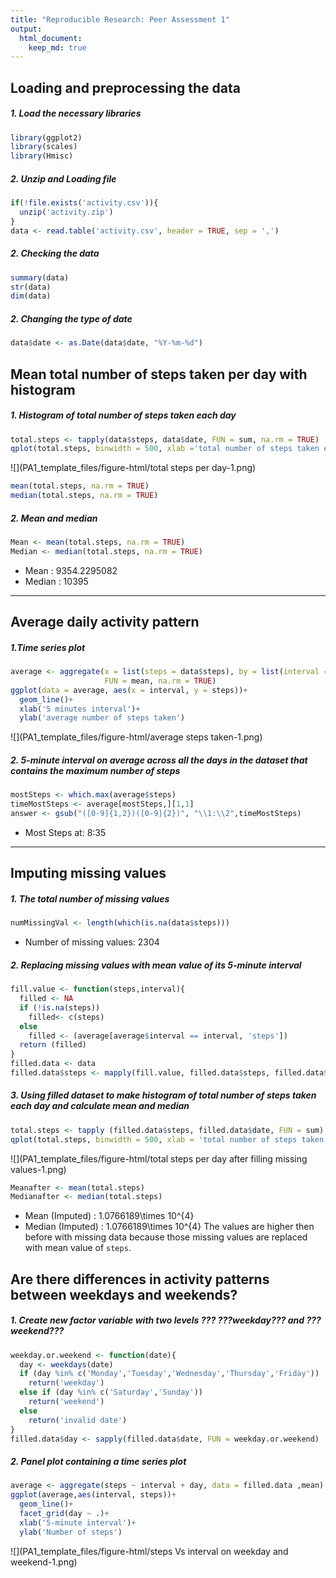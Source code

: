 ```yaml
---
title: "Reproducible Research: Peer Assessment 1"
output: 
  html_document:
    keep_md: true
---
```



## Loading and preprocessing the data
##### 1. Load the necessary libraries

```r
library(ggplot2)
library(scales)
library(Hmisc)
```
##### 2. Unzip and Loading file

```r
if(!file.exists('activity.csv')){
  unzip('activity.zip')
}
data <- read.table('activity.csv', header = TRUE, sep = ',')
```
##### 2. Checking the data

```r
summary(data)
str(data)
dim(data)
```
##### 2. Changing the type of date

```r
data$date <- as.Date(data$date, "%Y-%m-%d")
```
## Mean total number of steps taken per day with histogram
##### 1. Histogram of total number of steps taken each day

```r
total.steps <- tapply(data$steps, data$date, FUN = sum, na.rm = TRUE)
qplot(total.steps, binwidth = 500, xlab ='total number of steps taken each day', ylab = 'Frequency with binwidth = 500')
```

![](PA1_template_files/figure-html/total steps per day-1.png)<!-- -->

```r
mean(total.steps, na.rm = TRUE)
median(total.steps, na.rm = TRUE)
```
##### 2. Mean and median

```r
Mean <- mean(total.steps, na.rm = TRUE)
Median <- median(total.steps, na.rm = TRUE)
```
* Mean     : 9354.2295082
* Median   : 10395

----

## Average daily activity pattern
##### 1.Time series plot

```r
average <- aggregate(x = list(steps = data$steps), by = list(interval = data$interval),
                     FUN = mean, na.rm = TRUE)
ggplot(data = average, aes(x = interval, y = steps))+
  geom_line()+
  xlab('5 minutes interval')+
  ylab('average number of steps taken')
```

![](PA1_template_files/figure-html/average steps taken-1.png)<!-- -->

##### 2. 5-minute interval on average across all the days in the dataset that contains the maximum number of steps

```r
mostSteps <- which.max(average$steps)
timeMostSteps <- average[mostSteps,][1,1]
answer <- gsub("([0-9]{1,2})([0-9]{2})", "\\1:\\2",timeMostSteps)
```
* Most Steps at: 8:35

----

## Imputing missing values
##### 1. The total number of missing values

```r
numMissingVal <- length(which(is.na(data$steps)))
```
* Number of missing values: 2304

##### 2. Replacing missing values with mean value of its 5-minute interval

```r
fill.value <- function(steps,interval){
  filled <- NA
  if (!is.na(steps))
    filled<- c(steps)
  else
    filled <- (average[average$interval == interval, 'steps'])
  return (filled)
}
filled.data <- data
filled.data$steps <- mapply(fill.value, filled.data$steps, filled.data$interval)
```
##### 3. Using filled dataset to make histogram of total number of steps taken each day and calculate mean and median

```r
total.steps <- tapply (filled.data$steps, filled.data$date, FUN = sum)
qplot(total.steps, binwidth = 500, xlab = 'total number of steps taken each day')
```

![](PA1_template_files/figure-html/total steps per day after filling missing values-1.png)<!-- -->

```r
Meanafter <- mean(total.steps)
Medianafter <- median(total.steps)
```
* Mean (Imputed)    : 1.0766189\times 10^{4}
* Median (Imputed)  : 1.0766189\times 10^{4}
The values are higher then before with missing data because those missing values are replaced with mean value of `steps`.

## Are there differences in activity patterns between weekdays and weekends?
##### 1. Create new factor variable with two levels ??? ???weekday??? and ???weekend???

```r
weekday.or.weekend <- function(date){
  day <- weekdays(date)
  if (day %in% c('Monday','Tuesday','Wednesday','Thursday','Friday'))
    return('weekday')
  else if (day %in% c('Saturday','Sunday'))
    return('weekend')
  else
    return('invalid date')
}
filled.data$day <- sapply(filled.data$date, FUN = weekday.or.weekend)
```
##### 2. Panel plot containing a time series plot

```r
average <- aggregate(steps ~ interval + day, data = filled.data ,mean)
ggplot(average,aes(interval, steps))+
  geom_line()+
  facet_grid(day ~ .)+
  xlab('5-minute interval')+
  ylab('Number of steps')
```

![](PA1_template_files/figure-html/steps Vs interval on weekday and weekend-1.png)<!-- -->

